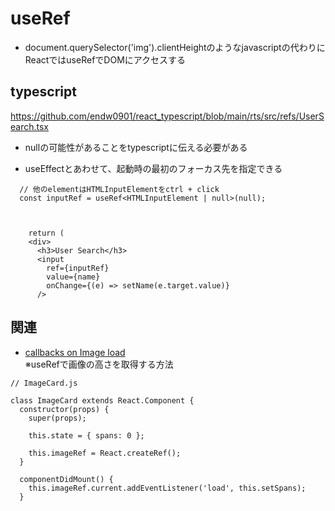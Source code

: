 # useRef

- document.querySelector('img').clientHeightのようなjavascriptの代わりにReactではuseRefでDOMにアクセスする

## typescript
https://github.com/endw0901/react_typescript/blob/main/rts/src/refs/UserSearch.tsx


- nullの可能性があることをtypescriptに伝える必要がある


- useEffectとあわせて、起動時の最初のフォーカス先を指定できる

```
  // 他のelementはHTMLInputElementをctrl + click
  const inputRef = useRef<HTMLInputElement | null>(null);
  
  
  
    return (
    <div>
      <h3>User Search</h3>
      <input
        ref={inputRef}
        value={name}
        onChange={(e) => setName(e.target.value)}
      />
```

## 関連
- [callbacks on Image load](https://github.com/endw0901/react_typescript/tree/main/unsplash_api/src) <br>
※useRefで画像の高さを取得する方法

```
// ImageCard.js

class ImageCard extends React.Component {
  constructor(props) {
    super(props);

    this.state = { spans: 0 };

    this.imageRef = React.createRef();
  }

  componentDidMount() {
    this.imageRef.current.addEventListener('load', this.setSpans);
  }


```
